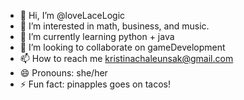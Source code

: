 - 👋 Hi, I’m @loveLaceLogic
- 👀 I’m interested in math, business, and music.
- 🌱 I’m currently learning python + java
- 💞️ I’m looking to collaborate on gameDevelopment
- 📫 How to reach me kristinachaleunsak@gmail.com
- 😄 Pronouns: she/her
- ⚡ Fun fact: pinapples goes on tacos! 

<!---
Hi! I’m loveLaceLogic — a computer science student at Louisiana State University of Alexandria passionate about solving problems through code and creating efficient, elegant solutions. Inspired by Ada Lovelace, the world’s first computer programmer, I believe in the power of logic, creativity, and innovation.

My tech journey has been driven by curiosity and a love for complex mathematical structures and well-crafted code. As I continue to grow my skills, I’m building a portfolio of projects that showcase my knowledge and dedication — from algorithms and data structures to web development and software design.

When I’m not coding, you’ll find me balancing life as a full-time student, working professional, and parent while chasing big dreams and bigger challenges.

Let’s connect, collaborate, and create something incredible. 💻✨
--->
